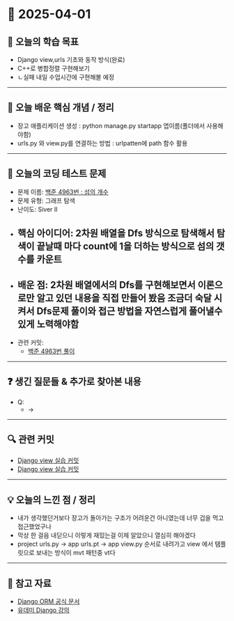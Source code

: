 # 📅 2025-04-01

## 🎯 오늘의 학습 목표
- Django view,urls 기초와 동작 방식(완료)
- C++로 병합정렬 구현해보기
- ㄴ실패 내일 수업시간에 구현해볼 예정

---

## 🧩 오늘 배운 핵심 개념 / 정리
- 장고 애플리케이션 생성 : python manage.py startapp 앱이름(폴더에서 사용해야함)
- urls.py 와 view.py를 연결하는 방법 : urlpatten에 path 함수 활용

---

## 🔢 오늘의 코딩 테스트 문제
- 문제 이름: [백준 4963번 : 섬의 개수](https://www.acmicpc.net/problem/4963)
- 문제 유형: 그래프 탐색
- 난이도: Siver II
- 핵심 아이디어: 2차원 배열을 Dfs 방식으로 탐색해서 탐색이 끝날때 마다 count에 1을 더하는 방식으로 섬의 갯수를 카운트
  - 
- 배운 점: 2차원 배열에서의 Dfs를 구현해보면서 이론으로만 알고 있던 내용을 직접 만들어 봤음
         조금더 숙달 시켜서 Dfs문제 풀이와 접근 방법을 자연스럽게 풀어낼수 있게 노력해야함
  - 
- 관련 커밋:
  - [백준 4963번 풀이](https://github.com/rlagycks/Codingtest-Study/commit/e5db8acf0981cb60456188df5fd191f39c4245d4)

---

## ❓ 생긴 질문들 & 추가로 찾아본 내용
- Q: 
  - → 



---

## 🔍 관련 커밋
- [Django view 실습 커밋](https://github.com/rlagycks/Django/commit/8ae015e3196c4b5e26346dd08e60ec138ec4599e)
- [Django view 실습 커밋](https://github.com/rlagycks/Django/commit/ccec61ec1fc7e4e3f4f62d776b12abbec0239e5f)
---

## 💡 오늘의 느낀 점 / 정리
- 내가 생각했던거보다 장고가 돌아가는 구조가 어려운건 아니였는데 너무 겁을 먹고 접근했었구나
- 막상 한 걸음 내딛으니 이렇게 재밌는걸 이제 알았으니 열심히 해야겠다
- project urls.py -> app urls.pt -> app view.py 순서로 내려가고 view 에서 탬플릿으로 보내는 방식이 mvt 패턴중 vt다

---

## 📎 참고 자료
- [Django ORM 공식 문서](https://docs.djangoproject.com/en/stable/topics/db/models/)
- [유데미 Django 강의](https://www.udemy.com/course/django-4-python/learn/lecture/31164922#overview)
